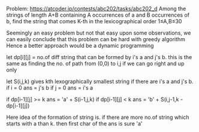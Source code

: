 Problem: https://atcoder.jp/contests/abc202/tasks/abc202_d<be>
Among the strings of length <be>
A+B containing <be>
A occurrences of a and <be>
B occurrences of b, find the string that comes <be>
K-th in the lexicographical order<be>
1≤A,B≤30 <be>

Seemingly an easy problem but not that easy<be>
upon some observations, we can easily conclude that this problem can be hard with greedy algorithm<be>
Hence a better approach would be a dynamic programming<be>

let dp[i][j] = no.of diff string that can be formed by i's a and j's b.<be>
this is the same as finding the no. of path from (0,0) to i,j if we can go right and up only<be>



let S(i,j,k) gives kth lexographically smallest string if there are i's a and j's b. <be>
if i = 0<be>
   ans = j's b<be>
if j = 0<be>
   ans = i's a<be>

if dp[i-1][j] >= k ans = 'a' + S(i-1,j,k)<be>
if dp[i-1][j] < k  ans = 'b' + S(i,j-1,k - dp[i-1][j])<be>


Here idea of the formation of string is. if there are more no.of string which starts with a than k. then first char of the ans is sure 'a'

